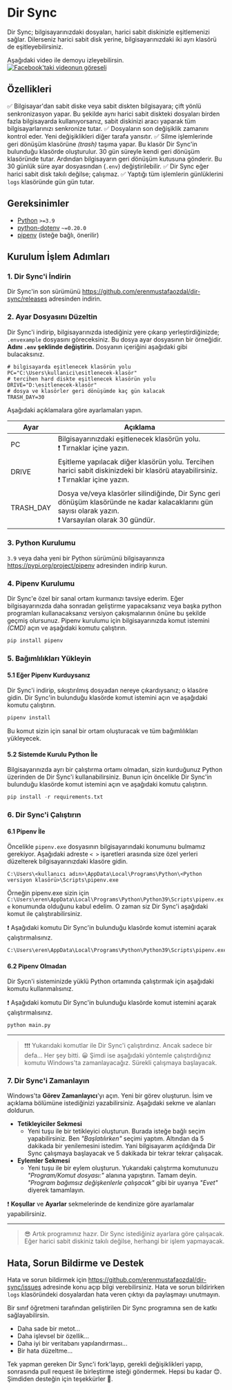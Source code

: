 
# Dir Sync
Dir Sync; bilgisayarınızdaki dosyaları, harici sabit diskinizle eşitlemenizi sağlar. Dilerseniz harici sabit disk yerine, bilgisayarınızdaki iki ayrı klasörü de eşitleyebilirsiniz.

Aşağıdaki video ile demoyu izleyebilirsin.
[![Facebook'taki videonun göreseli](https://scontent-ist1-1.xx.fbcdn.net/v/t15.5256-10/300819345_784912042628224_1018950493210215850_n.jpg?stp=dst-jpg_p180x540&_nc_cat=110&ccb=1-7&_nc_sid=ad6a45&_nc_eui2=AeG9UYgvJVikMgeTnHX6yMtpw6vJxV6SmEHDq8nFXpKYQY9iCqduoJAL5vssJcaAaeTU-mkTEJdK2MElz_HbBnLD&_nc_ohc=mPWG_k1naVUAX8-cUCK&_nc_ht=scontent-ist1-1.xx&oh=00_AT9Fc4tIMSrffB55fsYL2gYi0u85wKCd8wL3pmd1KywM6w&oe=630E2F49)](https://www.facebook.com/eren.mustafa.ozdal/posts/pfbid09ShhXqMyXyCLYDCEGnQ2358yVXDSpjZT4ax89nN28bgQ15TtCbJ711RZsjX1TgjEl)

## Özellikleri
✅ Bilgisayar'dan sabit diske veya sabit diskten bilgisayara; çift yönlü senkronizasyon yapar. Bu şekilde aynı harici sabit diskteki dosyaları birden fazla bilgisayarda kullanıyorsanız, sabit diskinizi aracı yaparak tüm bilgisayarlarınızı senkronize tutar.
✅ Dosyaların son değişiklik zamanını kontrol eder. Yeni değişiklikleri diğer tarafa yansıtır.
✅ Silme işlemlerinde geri dönüşüm klasörüne *(trash)* taşıma yapar. Bu klasör Dir Sync'in bulunduğu klasörde oluşturulur. 30 gün süreyle kendi geri dönüşüm klasöründe tutar. Ardından bilgisayarın geri dönüşüm kutusuna gönderir. Bu 30 günlük süre ayar dosyasından (`.env`) değiştirilebilir.
✅ Dir Sync eğer harici sabit disk takılı değilse; çalışmaz.
✅ Yaptığı tüm işlemlerin günlüklerini `logs` klasöründe gün gün tutar.

## Gereksinimler

- [Python](https://www.python.org/downloads) `>=3.9`
- [python-dotenv](https://pypi.org/project/python-dotenv) `~=0.20.0`
- [pipenv](https://pypi.org/project/pipenv) (isteğe bağlı, önerilir)

## Kurulum İşlem Adımları

### 1. Dir Sync'i İndirin
Dir Sync'in son sürümünü https://github.com/erenmustafaozdal/dir-sync/releases adresinden indirin.

### 2. Ayar Dosyasını Düzeltin
Dir Sync'i indirip, bilgisayarınızda istediğiniz yere çıkarıp yerleştirdiğinizde; `.envexample` dosyasını göreceksiniz. Bu dosya ayar dosyasının bir örneğidir. **Adını `.env` şeklinde değiştirin.** Dosyanın içeriğini aşağıdaki gibi bulacaksınız.

```
# bilgisayarda eşitlenecek klasörün yolu  
PC="C:\Users\kullanici\esitlenecek-klasör"  
# tercihen hard diskte eşitlenecek klasörün yolu  
DRIVE="D:\esitlenecek-klasör"  
# dosya ve klasörler geri dönüşümde kaç gün kalacak  
TRASH_DAY=30
```

Aşağıdaki açıklamalara göre ayarlamaları yapın.

| Ayar 	| Açıklama 	|
|---	|---	|
| PC 	| Bilgisayarınızdaki eşitlenecek klasörün yolu.<br>❗ Tırnaklar içine yazın. 	|
| DRIVE 	| Eşitleme yapılacak diğer klasörün yolu. Tercihen harici sabit diskinizdeki bir klasörü atayabilirsiniz.<br>❗ Tırnaklar içine yazın. 	|
| TRASH_DAY 	| Dosya ve/veya klasörler silindiğinde, Dir Sync geri dönüşüm klasöründe ne kadar kalacaklarını gün sayısı olarak yazın.<br>❗ Varsayılan olarak 30 gündür. 	|


### 3. Python Kurulumu
`3.9` veya daha yeni bir Python sürümünü bilgisayarınıza https://pypi.org/project/pipenv adresinden indirip kurun.

### 4. Pipenv Kurulumu
Dir Sync'e özel bir sanal ortam kurmanızı tavsiye ederim. Eğer bilgisayarınızda daha sonradan geliştirme yapacaksanız veya başka python programları kullanacaksanız versiyon çakışmalarının önüne bu şekilde geçmiş olursunuz.
Pipenv kurulumu için bilgisayarınızda komut istemini *(CMD)* açın ve aşağıdaki komutu çalıştırın.
```python
pip install pipenv
```

### 5. Bağımlılıkları Yükleyin

#### 5.1 Eğer Pipenv Kurduysanız
Dir Sync'i indirip, sıkıştırılmış dosyadan nereye çıkardıysanız; o klasöre gidin. Dir Sync'in bulunduğu klasörde komut istemini açın ve aşağıdaki komutu çalıştırın.
```python
pipenv install
```
Bu komut sizin için sanal bir ortam oluşturacak ve tüm bağımlılıkları yükleyecek.

#### 5.2 Sistemde Kurulu Python İle
Bilgisayarınızda ayrı bir çalıştırma ortamı olmadan, sizin kurduğunuz Python üzerinden de Dir Sync'i kullanabilirsiniz. Bunun için öncelikle Dir Sync'in bulunduğu klasörde komut istemini açın ve aşağıdaki komutu çalıştırın.
```python
pip install -r requirements.txt
```

### 6. Dir Sync'i Çalıştırın

#### 6.1 Pipenv İle
Öncelikle `pipenv.exe` dosyasının bilgisayarındaki konumunu bulmamız gerekiyor. Aşağıdaki adreste `< >` işaretleri arasında size özel yerleri düzelterek bilgisayarınızdaki klasöre gidin.
```
C:\Users\<kullanıcı adın>\AppData\Local\Programs\Python\<Python versiyon klasörü>\Scripts\pipenv.exe
```
Örneğin pipenv.exe sizin için `C:\Users\eren\AppData\Local\Programs\Python\Python39\Scripts\pipenv.exe` konumunda olduğunu kabul edelim. O zaman siz Dir Sync'i aşağıdaki komut ile çalıştırabilirsiniz.

❗ Aşağıdaki komutu Dir Sync'in bulunduğu klasörde komut istemini açarak çalıştırmalısınız.

```python
C:\Users\eren\AppData\Local\Programs\Python\Python39\Scripts\pipenv.exe run python main.py
```

#### 6.2 Pipenv Olmadan
Dir Sycn'i sisteminizde yüklü Python ortamında çalıştırmak için aşağıdaki komutu kullanmalısınız.

❗ Aşağıdaki komutu Dir Sync'in bulunduğu klasörde komut istemini açarak çalıştırmalısınız.

```python
python main.py
```

---

> ❗❗❗ Yukarıdaki komutlar ile Dir Sync'i çalıştırdınız. Ancak sadece bir defa... Her şey bitti. 😀 Şimdi ise aşağıdaki yöntemle çalıştırdığınız komutu Windows'ta zamanlayacağız. Sürekli çalışmaya başlayacak.

### 7. Dir Sync'i Zamanlayın
Windows'ta **Görev Zamanlayıcı**'yı açın. Yeni bir görev oluşturun. İsim ve açıklama bölümüne istediğinizi yazabilirsiniz. Aşağıdaki sekme ve alanları doldurun.

- **Tetikleyiciler Sekmesi**
    - Yeni tuşu ile bir tetikleyici oluşturun. Burada isteğe bağlı seçim yapabilirsiniz. Ben *"Başlatılırken"* seçimi yaptım. Altından da 5 dakikada bir yenilemesini istedim. Yani bilgisayarım açıldığında Dir Sync çalışmaya başlayacak ve 5 dakikada bir tekrar tekrar çalışacak.
- **Eylemler Sekmesi**
    - Yeni tuşu ile bir eylem oluşturun. Yukarıdaki çalıştırma komutunuzu *"Program/Komut dosyası:"* alanına yapıştırın. Tamam deyin. *"Program bağımsız değişkenlerle çalışacak"* gibi bir uyarıya *"Evet"* diyerek tamamlayın.

❗ **Koşullar** ve **Ayarlar** sekmelerinde de kendinize göre ayarlamalar yapabilirsiniz.

---

> 😎 Artık programınız hazır. Dir Sync istediğiniz ayarlara göre çalışacak. Eğer harici sabit diskiniz takılı değilse, herhangi bir işlem yapmayacak.

## Hata, Sorun Bildirme ve Destek
Hata ve sorun bildirmek için https://github.com/erenmustafaozdal/dir-sync/issues adresinde konu açıp bilgi verebilirsiniz. Hata ve sorun bildirirken `logs` klasöründeki dosyalardan hata veren çıktıyı da paylaşmayı unutmayın.

Bir sınıf öğretmeni tarafından geliştirilen Dir Sync programına sen de katkı sağlayabilirsin.

- Daha sade bir metot...
- Daha işlevsel bir özellik...
- Daha iyi bir veritabanı yapılandırması...
- Bir hata düzeltme...

Tek yapman gereken Dir Sync'i fork'layıp, gerekli değişiklikleri yapıp, sonrasında pull request ile birleştirme isteği göndermek. Hepsi bu kadar 😊. Şimdiden desteğin için teşekkürler 🙏.
